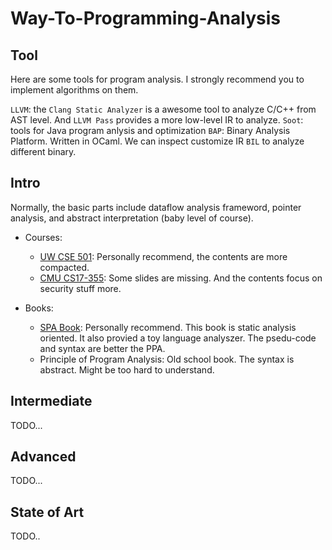 # Way-To-Programming-Analysis

## Tool

Here are some tools for program analysis. I strongly recommend you to implement algorithms on them.

`LLVM`: the `Clang Static Analyzer` is a awesome tool to analyze C/C++ from AST level. And `LLVM Pass` provides a more low-level IR to analyze.
`Soot`: tools for Java program anlysis and optimization
`BAP`: Binary Analysis Platform. Written in OCaml. We can inspect customize IR `BIL` to analyze different binary.

## Intro

Normally, the basic parts include dataflow analysis frameword, pointer analysis, and abstract interpretation (baby level of course).

- Courses:
  - [UW CSE 501](https://courses.cs.washington.edu/courses/cse501/15sp/): Personally recommend, the contents are more compacted.
  - [CMU CS17-355](http://www.cs.cmu.edu/~aldrich/courses/17-355-19sp/): Some slides are missing. And the contents focus on security stuff more.

- Books:
  - [SPA Book](https://cs.au.dk/~amoeller/spa/spa.pdf): Personally recommend. This book is static analysis oriented. It also provied a toy language analyszer. The psedu-code and syntax are better the PPA.
  - Principle of Program Analysis: Old school book. The syntax is abstract. Might be too hard to understand.
  
## Intermediate

TODO...

## Advanced

TODO...

## State of Art

TODO..
